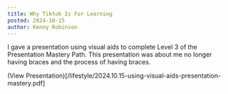 ```yaml
---
title: Why Tiktok Is For Learning
posted: 2024-10-15
author: Kenny Robinson
---
```


I gave a presentation using visual aids to complete Level 3 of the Presentation Mastery 
Path. This presentation was about me no longer having braces and the process of 
having braces. 

(View Presentation)[/lifestyle/2024.10.15-using-visual-aids-presentation-mastery.pdf]
